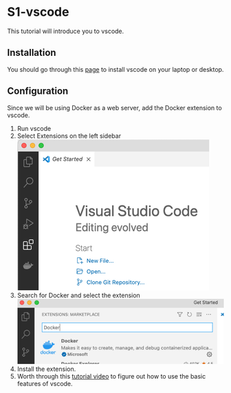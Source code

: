 # S1-vscode
This tutorial will introduce you to vscode.
## Installation
You should go through this [page](https://code.visualstudio.com/docs/setup/setup-overview) to install vscode on your laptop or desktop.
## Configuration
Since we will be using Docker as a web server, add the Docker extension to vscode.
1. Run vscode
2. Select Extensions on the left sidebar  
![](images/extensions.png)
2. Search for Docker and select the extension  
![](images/extensions2.png) 
3. Install the extension.
4. Worth through this [tutorial video](https://code.visualstudio.com/docs/introvideos/basics) to figure out how to use the basic features of vscode.
